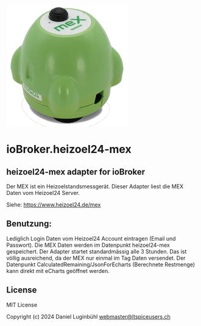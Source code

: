 ![Logo](admin/heizoel24-mex.png)
# ioBroker.heizoel24-mex

## heizoel24-mex adapter for ioBroker

Der MEX ist ein Heizoelstandsmessgerät. Dieser Adapter liest die MEX Daten vom Heizoel24 Server.

Siehe: https://www.heizoel24.de/mex

## Benutzung:
Lediglich Login Daten vom Heizoel24 Account eintragen (Email und Passwort).
Die MEX Daten werden im Datenpunkt heizoel24-mex gespeichert.
Der Adapter startet standardmässig alle 3 Stunden. Das ist völlig ausreichend, da der MEX nur einmal im Tag Daten versendet.
Der Datenpunkt CalculatedRemaining/JsonForEcharts (Berechnete Restmenge) kann direkt mit eCharts geöffnet werden.

## License
MIT License

Copyright (c) 2024 Daniel Luginbühl <webmaster@ltspiceusers.ch>

